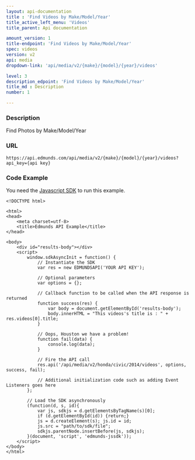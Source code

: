 ```yaml
---
layout: api-documentation
title : 'Find Videos by Make/Model/Year'
title_active_left_menu: 'Videos'
title_parent: Api documentation

amount_version: 1
title-endpoint: 'Find Videos by Make/Model/Year'
spec: videos
version: v2
api: media
dropdown-link: 'api/media/v2/{make}/{model}/{year}/videos'

level: 3
description_edpoint: 'Find Videos by Make/Model/Year'
title_md : Description
number: 1

---
```



### Description

Find Photos by Make/Model/Year

### URL

    https://api.edmunds.com/api/media/v2/{make}/{model}/{year}/videos?api_key={api key}

### Code Example

You need the [Javascript SDK](https://github.com/EdmundsAPI/edmunds-javascript-sdk) to run this example.

    <!DOCTYPE html>

    <html>
    <head>
        <meta charset=utf-8>
        <title>Edmunds API Example</title>
    </head>

    <body>
        <div id="results-body"></div>
        <script>
            window.sdkAsyncInit = function() {
                // Instantiate the SDK
                var res = new EDMUNDSAPI('YOUR API KEY');

                // Optional parameters
                var options = {};

                // Callback function to be called when the API response is returned
                function success(res) {
                    var body = document.getElementById('results-body');
                    body.innerHTML = "This videos's title is : " + res.videos[0].title;
                }

                // Oops, Houston we have a problem!
                function fail(data) {
                    console.log(data);
                }

                // Fire the API call
                res.api('/api/media/v2/honda/civic/2014/videos', options, success, fail);

                // Additional initialization code such as adding Event Listeners goes here
            };

            // Load the SDK asynchronously
            (function(d, s, id){
                var js, sdkjs = d.getElementsByTagName(s)[0];
                if (d.getElementById(id)) {return;}
                js = d.createElement(s); js.id = id;
                js.src = "path/to/sdk/file";
                sdkjs.parentNode.insertBefore(js, sdkjs);
            }(document, 'script', 'edmunds-jssdk'));
        </script>
    </body>
    </html>
